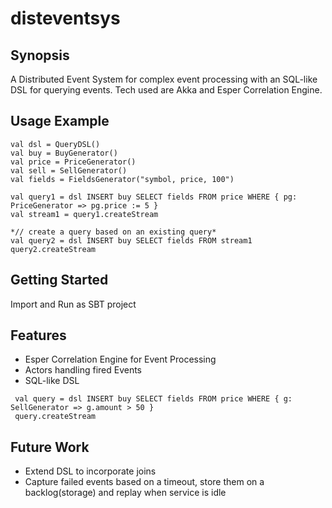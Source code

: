 # disteventsys #

## Synopsis ##
A Distributed Event System for complex event processing with an SQL-like DSL for querying events. Tech used are Akka and Esper Correlation Engine.

## Usage Example ##
```<scala>
val dsl = QueryDSL()
val buy = BuyGenerator()
val price = PriceGenerator()
val sell = SellGenerator()
val fields = FieldsGenerator("symbol, price, 100")
    
val query1 = dsl INSERT buy SELECT fields FROM price WHERE { pg: PriceGenerator => pg.price := 5 }
val stream1 = query1.createStream

*// create a query based on an existing query* 
val query2 = dsl INSERT buy SELECT fields FROM stream1
query2.createStream

```
## Getting Started ##
Import and Run as SBT project

## Features ##
* Esper Correlation Engine for Event Processing
* Actors handling fired Events
* SQL-like DSL 
```<scala>
 val query = dsl INSERT buy SELECT fields FROM price WHERE { g: SellGenerator => g.amount > 50 }
 query.createStream
 ```
## Future Work ##
* Extend DSL to incorporate joins
* Capture failed events based on a timeout, store them on a backlog(storage) and replay when service is idle
